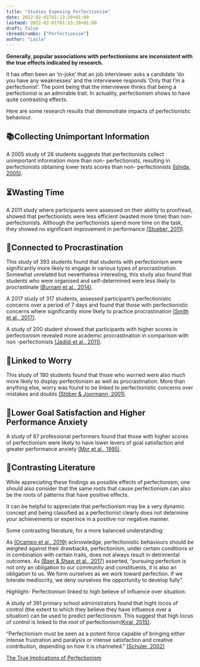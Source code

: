 ```yaml
---
title: "Studies Exposing Perfectionism"
date: 2022-02-01T01:13:20+01:00
lastmod: 2022-02-01T01:13:20+01:00
draft: false
cbreadcrumbs: ["Perfectionism"]
author: "Laila"
---
```


**Generally, popular associations with perfectionisms are inconsistent with the true effects indicated by research.**

It has often been an ‘in-joke’ that an job interviewer asks a candidate ‘do you have any weaknesses’ and the interviewee responds ‘Only that I’m a perfectionist’. The point being that the interviewee thinks that being a perfectionist is an admirable trait. In actuality, perfectionism shows to have quite contrasting effects.

Here are some research results that demonstrate impacts of perfectionistic behaviour.

## :books:Collecting Unimportant Information

A 2005 study of 28 students suggests that perfectionists collect unimportant information more than non- perfectionists, resulting in perfectionists obtaining lower tests scores than non- perfectionists [(Ishida, 2005)](/https://psycnet.apa.org/record/2005-05565-005/).


## :hourglass_flowing_sand:Wasting Time

A 2011 study where participants were assessed on their ability to proofread, showed that perfectionists were less efficient (wasted more time) than non- perfectionists. Although the perfectionists spend more time on the task, they showed no significant improvement in performance [(Stoeber, 2011)](/https://www.sciencedirect.com/science/article/pii/S0191886910005179?casa_token=0rX6cjAi8TMAAAAA:LFL556IZk8sAAwmTLb_w5GgiCIZS9sIhsiJDl_fRy4iNdSf8LWoUQEI3X_Rr-goL-RlncvvjEw/).


## :arrows_counterclockwise:Connected to Procrastination

This study of 393 students found that students with perfectionism were significantly more likely to engage in various types of procrastination. 
Somewhat unrelated but nevertheless interesting, this study also found that students who were organised and self-determined were less likely to procrastinate [(Burnam et al., 2014)](/https://www.sciencedirect.com/science/article/pii/S1041608014001885?casa_token=x7vzYmljIA4AAAAA:Dfz-I87TBKuthgQVpVXIVuEny88bNnvx2niw6qv7mgNj48mSDdzac9uIZJPgiCNW3h6w0u-mwQ/).

A 2017 study of 317 students, assessed participant’s perfectionistic concerns over a period of 7 days and found that those with perfectionistic concerns where significantly more likely to practice procrastination [(Smith et al., 2017)](/https://www.sciencedirect.com/science/article/pii/S0191886917301484?casa_token=f50HcWOw6gQAAAAA:jhT0hql4WCjW__g8PN65AeLc-p7q6uUbMYqgbpdRRkMYVkSZI7_AxceiZhYOBpzPfNDC9L6uMg/).

A study of 200 student showed that participants with higher scores in perfectionism revealed more academic procrastination in comparison with non -perfectionists [(Jadidi et al., 2011)](/https://www.sciencedirect.com/science/article/pii/S187704281101929X/).


## :anger:Linked to Worry

This study of 180 students found that those who worried were also much more likely to display perfectionism as well as procrastination. More than anything else, worry was found to be linked to perfectionistic concerns over mistakes and doubts [(Stöber & Joormann, 2001)](/https://link.springer.com/article/10.1023/A:1026474715384/).

## :small_red_triangle_down:Lower Goal Satisfaction and Higher Performance Anxiety

A study of 87 professional performers found that those with higher scores of perfectionism were likely to have lower levers of goal satisfaction and greater performance anxiety [(Mor et al., 1995)](/https://link.springer.com/article/10.1007%2FBF02229695/).

## :white_square_button:Contrasting Literature

While appreciating these findings as possible effects of perfectionism, one should also consider that the same roots that cause perfectionism can also be the roots of patterns that have positive effects.

It can be helpful to appreciate that perfectionism may be a very dynamic concept and being classified as a perfectionist clearly does not determine your achievements or experince in a positive nor negative manner.

Some contrasting literature, for a more balanced understanding:

As [(Ocampo et al., 2019)](/https://onlinelibrary.wiley.com/doi/full/10.1002/job.2400?casa_token=EcxKj7NBqawAAAAA%3AniP4SnfkoeqA2FffQN_OH1PbC3XGxAhuH82uUVSu0m0ebOsbx-_sfo1V-j7eVEcaLsWhTvnpfg4uIQ/) acknowledge, perfectionistic behaviours should be weighed against their drawbacks, perfectionism, under certain conditions or in combination with certain traits, does not always result in detrimental outcomes. As [(Baer & Shaw et al., 2017)](/https://www.researchgate.net/publication/319600056_Falling_in_Love_Again_with_What_We_Do_Academic_Craftsmanship_in_the_Management_Sciences/) asserted, “pursuing perfection is not only an obligation to our community and constituents, it is also an obligation to us. We form ourselves as we work toward perfection. If we tolerate mediocrity, we deny ourselves the opportunity to develop fully”.

Highlight- Perfectionism linked to high believe of influence over situation:

A study of 391 primary school administrators found that hight locos of control (the extent to which they believe they have influence over a situation) can be used to predict perfectionism. This suggest that high locus of control is linked to the root of perfectionism[(Kıral, 2015)](/https://www.sciencedirect.com/science/article/pii/S1877042815011891/).

“Perfectionism must be seen as a potent force capable of bringing either intense frustration and paralysis or intense satisfaction and creative contribution, depending on how it is channeled.” [(Schuler, 2002)](/https://citeseerx.ist.psu.edu/viewdoc/download?doi=10.1.1.893.824&rep=rep1&type=pdf/)

[The True Implications of Perfectionism](/the-true-implications-of-perfectionism/)
